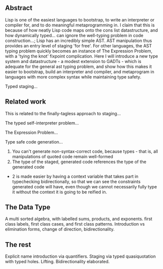 ## Abstract

Lisp is one of the easiest languages to bootstrap, to write an interpreter or compiler for, and to do meaningful metaprogramming in. I claim that this is because of how neatly Lisp code maps onto the cons list datastructure, and how dynamically typed... can ignore the well-typing problem in code construction...; Lisp has an incredibly simple AST. AST manipulation thus provides an entry level of staging 'for free'. For other languages, the AST typing problem quickly becomes an instance of The Expression Problem, with a 'tying the knot' fixpoint complication. Here I will introduce a new type system and datastructure - a modest extension to GADTs - which is adequate for the general ast typing problem, and show how this makes it easier to bootstrap, build an interpreter and compiler, and metaprogram in languages with more complex syntax while maintaining type safety.

Typed staging...


## Related work
This is related to the finally-tagless approach to staging...

The typed self-interpreter problem...

The Expression Problem...

Type safe code generation...
1. You can't generate non-syntax-correct code, because types - that is, all manipulations of quoted code remain well-formed
2. The type of the staged, generated code references the type of the generated code
  - 2 is made easier by having a context variable that takes part in typechecking bidirectionally, so that we can see the constraints generated code will have, even though we cannot necessarily fully type it without the context it is going to be reified in.

## The Data Type

A multi sorted algebra, with labelled sums, products, and exponents. first class labels, first class cases, and first class patterns. Introduction vs elimination forms, change of direction, bidirectionality.

## The rest

Explicit name introduction via quantifiers. Staging via typed quasiquotation with typed holes. Lifting. Bidirectionality elaborated.
